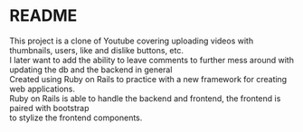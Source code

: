 # README

This project is a clone of Youtube covering uploading videos with thumbnails, users, like and dislike buttons, etc. \
I later want to add the ability to leave comments to further mess around with updating the db and the backend in general \
Created using Ruby on Rails to practice with a new framework for creating web applications. \
Ruby on Rails is able to handle the backend and frontend, the frontend is paired with bootstrap \
to stylize the frontend components.